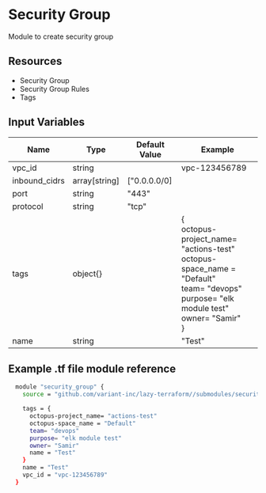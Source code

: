 # Security Group

Module to create security group

## Resources

- Security Group
- Security Group Rules
- Tags

## Input Variables

| Name          | Type          | Default Value | Example                                                                                                                                                                                                                            |
| ------------- | ------------- | ------------- | ---------------------------------------------------------------------------------------------------------------------------------------------------------------------------------------------------------------------------------- |
| vpc_id        | string        |               | vpc-123456789                                                                                                                                                                                                                      |
| inbound_cidrs | array[string] | ["0.0.0.0/0]  |                                                                                                                                                                                                                                    |
| port          | string        | "443"         |                                                                                                                                                                                                                                    |
| protocol      | string        | "tcp"         |                                                                                                                                                                                                                                    |
| tags          | object{}      |               | {<br />            octopus-project_name= "actions-test"<br />            octopus-space_name = "Default"<br />            team= "devops"<br />            purpose= "elk module test"<br />            owner= "Samir"<br />        } |
| name          | string        |               | "Test"                                                                                                                                                                                                                             |

## Example .tf file module reference

```bash
  module "security_group" {
    source = "github.com/variant-inc/lazy-terraform//submodules/security_group?ref=v1"

    tags = {
      octopus-project_name= "actions-test"
      octopus-space_name = "Default"
      team= "devops"
      purpose= "elk module test"
      owner= "Samir"
      name = "Test"
    }
    name = "Test"
    vpc_id = "vpc-123456789"
  }
```
